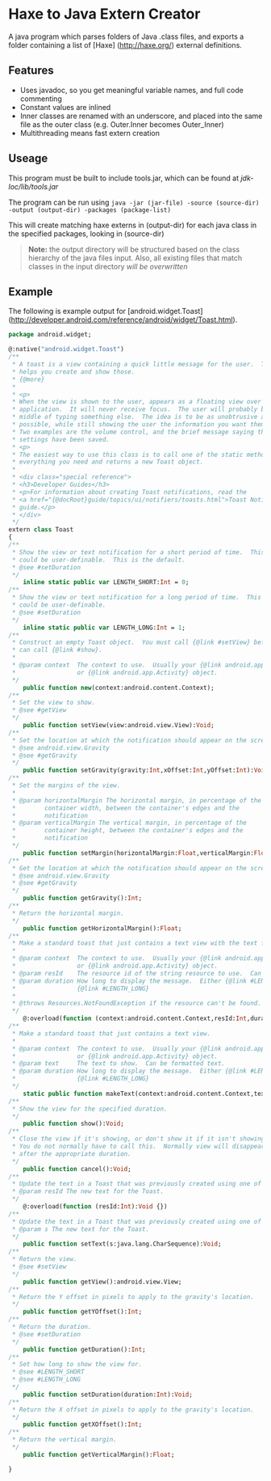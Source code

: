 Haxe to Java Extern Creator
===========================

A java program which parses folders of Java .class files, and exports a folder containing
a list of [Haxe] (http://haxe.org/) external definitions. 

Features
-------------

*	Uses javadoc, so you get meaningful variable names, and full code commenting
*	Constant values are inlined
*	Inner classes are renamed with an underscore, and placed into the same file
	as the outer class (e.g. Outer.Inner becomes Outer_Inner)
*	Multithreading means fast extern creation

Useage
-------------

This program must be built to include tools.jar, which can be found at *jdk-loc/lib/tools.jar*

The program can be run using 
`java -jar (jar-file) -source (source-dir) -output (output-dir) -packages (package-list)`

This will create matching haxe externs in (output-dir) for each java class in
the specified packages, looking in (source-dir)

> **Note:** the output directory will be structured based on the class
> hierarchy of the java files input. Also, all existing files that match classes in the input
> directory *will be overwritten*

Example
-------------

The following is example output for [android.widget.Toast] (http://developer.android.com/reference/android/widget/Toast.html).

````Haxe
package android.widget;

@:native("android.widget.Toast")
/**
 * A toast is a view containing a quick little message for the user.  The toast class
 * helps you create and show those.
 * {@more}
 *
 * <p>
 * When the view is shown to the user, appears as a floating view over the
 * application.  It will never receive focus.  The user will probably be in the
 * middle of typing something else.  The idea is to be as unobtrusive as
 * possible, while still showing the user the information you want them to see.
 * Two examples are the volume control, and the brief message saying that your
 * settings have been saved.
 * <p>
 * The easiest way to use this class is to call one of the static methods that constructs
 * everything you need and returns a new Toast object.
 *
 * <div class="special reference">
 * <h3>Developer Guides</h3>
 * <p>For information about creating Toast notifications, read the
 * <a href="{@docRoot}guide/topics/ui/notifiers/toasts.html">Toast Notifications</a> developer
 * guide.</p>
 * </div>
 */
extern class Toast 
{
/**
 * Show the view or text notification for a short period of time.  This time
 * could be user-definable.  This is the default.
 * @see #setDuration
 */
	inline static public var LENGTH_SHORT:Int = 0;
/**
 * Show the view or text notification for a long period of time.  This time
 * could be user-definable.
 * @see #setDuration
 */
	inline static public var LENGTH_LONG:Int = 1;
/**
 * Construct an empty Toast object.  You must call {@link #setView} before you
 * can call {@link #show}.
 *
 * @param context  The context to use.  Usually your {@link android.app.Application}
 *                 or {@link android.app.Activity} object.
 */
	public function new(context:android.content.Context);
/**
 * Set the view to show.
 * @see #getView
 */
	public function setView(view:android.view.View):Void;
/**
 * Set the location at which the notification should appear on the screen.
 * @see android.view.Gravity
 * @see #getGravity
 */
	public function setGravity(gravity:Int,xOffset:Int,yOffset:Int):Void;
/**
 * Set the margins of the view.
 *
 * @param horizontalMargin The horizontal margin, in percentage of the
 *        container width, between the container's edges and the
 *        notification
 * @param verticalMargin The vertical margin, in percentage of the
 *        container height, between the container's edges and the
 *        notification
 */
	public function setMargin(horizontalMargin:Float,verticalMargin:Float):Void;
/**
 * Get the location at which the notification should appear on the screen.
 * @see android.view.Gravity
 * @see #getGravity
 */
	public function getGravity():Int;
/**
 * Return the horizontal margin.
 */
	public function getHorizontalMargin():Float;
/**
 * Make a standard toast that just contains a text view with the text from a resource.
 *
 * @param context  The context to use.  Usually your {@link android.app.Application}
 *                 or {@link android.app.Activity} object.
 * @param resId    The resource id of the string resource to use.  Can be formatted text.
 * @param duration How long to display the message.  Either {@link #LENGTH_SHORT} or
 *                 {@link #LENGTH_LONG}
 *
 * @throws Resources.NotFoundException if the resource can't be found.
 */
	@:overload(function (context:android.content.Context,resId:Int,duration:Int):android.widget.Toast {})
/**
 * Make a standard toast that just contains a text view.
 *
 * @param context  The context to use.  Usually your {@link android.app.Application}
 *                 or {@link android.app.Activity} object.
 * @param text     The text to show.  Can be formatted text.
 * @param duration How long to display the message.  Either {@link #LENGTH_SHORT} or
 *                 {@link #LENGTH_LONG}
 */
	static public function makeText(context:android.content.Context,text:java.lang.CharSequence,duration:Int):android.widget.Toast;
/**
 * Show the view for the specified duration.
 */
	public function show():Void;
/**
 * Close the view if it's showing, or don't show it if it isn't showing yet.
 * You do not normally have to call this.  Normally view will disappear on its own
 * after the appropriate duration.
 */
	public function cancel():Void;
/**
 * Update the text in a Toast that was previously created using one of the makeText() methods.
 * @param resId The new text for the Toast.
 */
	@:overload(function (resId:Int):Void {})
/**
 * Update the text in a Toast that was previously created using one of the makeText() methods.
 * @param s The new text for the Toast.
 */
	public function setText(s:java.lang.CharSequence):Void;
/**
 * Return the view.
 * @see #setView
 */
	public function getView():android.view.View;
/**
 * Return the Y offset in pixels to apply to the gravity's location.
 */
	public function getYOffset():Int;
/**
 * Return the duration.
 * @see #setDuration
 */
	public function getDuration():Int;
/**
 * Set how long to show the view for.
 * @see #LENGTH_SHORT
 * @see #LENGTH_LONG
 */
	public function setDuration(duration:Int):Void;
/**
 * Return the X offset in pixels to apply to the gravity's location.
 */
	public function getXOffset():Int;
/**
 * Return the vertical margin.
 */
	public function getVerticalMargin():Float;

}
````